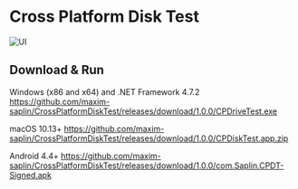 # Cross Platform Disk Test

![UI](https://raw.githubusercontent.com/maxim-saplin/CrossPlatformDiskTest/master/Img.png)

## Download & Run

Windows (x86 and x64) and .NET Framework 4.7.2 
https://github.com/maxim-saplin/CrossPlatformDiskTest/releases/download/1.0.0/CPDriveTest.exe

macOS 10.13+
https://github.com/maxim-saplin/CrossPlatformDiskTest/releases/download/1.0.0/CPDiskTest.app.zip

Android 4.4+ 
https://github.com/maxim-saplin/CrossPlatformDiskTest/releases/download/1.0.0/com.Saplin.CPDT-Signed.apk
